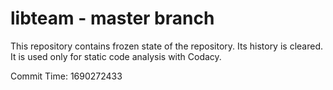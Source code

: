 # libteam - master branch

This repository contains frozen state of the repository.
Its history is cleared. It is used only for static code
analysis with Codacy.

Commit Time: 1690272433